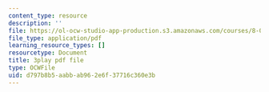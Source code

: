 ```yaml
---
content_type: resource
description: ''
file: https://ol-ocw-studio-app-production.s3.amazonaws.com/courses/8-01sc-classical-mechanics-fall-2016/d797b8b5aabbab962e6f37716c360e3b_mHVnpuhfpvI.pdf
file_type: application/pdf
learning_resource_types: []
resourcetype: Document
title: 3play pdf file
type: OCWFile
uid: d797b8b5-aabb-ab96-2e6f-37716c360e3b
---
```


